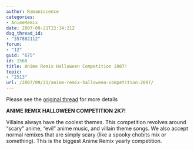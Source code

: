 ```yaml
---
author: Ramaniscence
categories:
- AnimeRemix
date: 2007-09-21T22:34:21Z
dsq_thread_id:
- "357882112"
forum:
- "12"
guid: "675"
id: 1568
title: Anime Remix Halloween Competition 2007!
topic:
- "2513"
url: /2007/09/21/anime-remix-halloween-competition-2007/
---
```


Please see the <a href="http://www.animeremix.org/animix_forums/viewtopic.php?id=1885" target="_blank">original thread</a> for more details

**ANIME REMIX HALLOWEEN COMPETITION 2K7!**
  
Villains always have the coolest themes. This competition revolves around &#8220;scary&#8221; anime, &#8220;evil&#8221; anime music, and villain theme songs. We also accept normal remixes that are simply scary (like a spooky chobits mix or something). This is the biggest Anime Remix yearly competition.